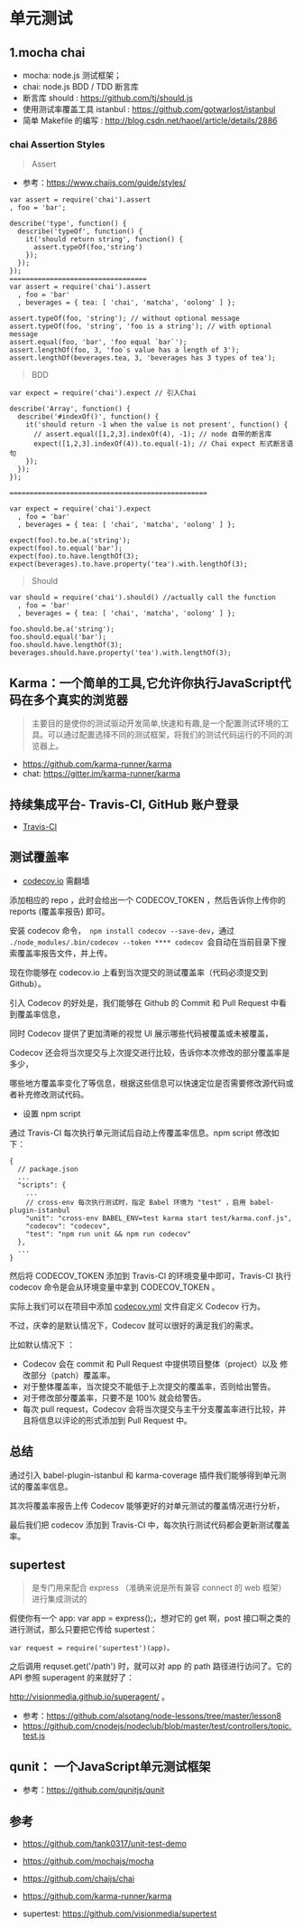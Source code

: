 # 单元测试

## 1.mocha chai
- mocha: node.js 测试框架；
- chai: node.js BDD / TDD 断言库
- 断言库 should : https://github.com/tj/should.js
- 使用测试率覆盖工具 istanbul : https://github.com/gotwarlost/istanbul
- 简单 Makefile 的编写 : http://blog.csdn.net/haoel/article/details/2886


###  chai Assertion Styles

>Assert

- 参考：https://www.chaijs.com/guide/styles/
```
var assert = require('chai').assert
, foo = 'bar';

describe('type', function() {
  describe('typeOf', function() {
    it('should return string', function() {
      assert.typeOf(foo,'string')
    });
  });
});
==================================
var assert = require('chai').assert
  , foo = 'bar'
  , beverages = { tea: [ 'chai', 'matcha', 'oolong' ] };

assert.typeOf(foo, 'string'); // without optional message
assert.typeOf(foo, 'string', 'foo is a string'); // with optional message
assert.equal(foo, 'bar', 'foo equal `bar`');
assert.lengthOf(foo, 3, 'foo`s value has a length of 3');
assert.lengthOf(beverages.tea, 3, 'beverages has 3 types of tea');
```


>BDD 

```
var expect = require('chai').expect // 引入Chai

describe('Array', function() {
  describe('#indexOf()', function() {
    it('should return -1 when the value is not present', function() {
      // assert.equal([1,2,3].indexOf(4), -1); // node 自带的断言库
      expect([1,2,3].indexOf(4)).to.equal(-1); // Chai expect 形式断言语句
    });
  });
});

=================================================

var expect = require('chai').expect
  , foo = 'bar'
  , beverages = { tea: [ 'chai', 'matcha', 'oolong' ] };

expect(foo).to.be.a('string');
expect(foo).to.equal('bar');
expect(foo).to.have.lengthOf(3);
expect(beverages).to.have.property('tea').with.lengthOf(3);
```

>Should

```
var should = require('chai').should() //actually call the function
  , foo = 'bar'
  , beverages = { tea: [ 'chai', 'matcha', 'oolong' ] };

foo.should.be.a('string');
foo.should.equal('bar');
foo.should.have.lengthOf(3);
beverages.should.have.property('tea').with.lengthOf(3);
```


## Karma：一个简单的工具,它允许你执行JavaScript代码在多个真实的浏览器

>主要目的是使你的测试驱动开发简单,快速和有趣,是一个配置测试环境的工具。可以通过配置选择不同的测试框架，将我们的测试代码运行的不同的浏览器上。

- https://github.com/karma-runner/karma
- chat: https://gitter.im/karma-runner/karma



## 持续集成平台- Travis-CI, GitHub 账户登录

- [Travis-CI](https://github.com/fairyly/mynodejs/blob/gh-pages/8.1.0%20Travis-CI%20---%E6%8C%81%E7%BB%AD%E9%9B%86%E6%88%90%E5%B9%B3%E5%8F%B0.md)


## 测试覆盖率

- [codecov.io](https://codecov.io/) 需翻墙

添加相应的 repo ，此时会给出一个 CODECOV_TOKEN ，然后告诉你上传你的 reports (覆盖率报告) 即可。

安装 codecov 命令，` npm install codecov --save-dev`，通过 `./node_modules/.bin/codecov --token **** codecov `会自动在当前目录下搜索覆盖率报告文件，并上传。

现在你能够在 codecov.io 上看到当次提交的测试覆盖率（代码必须提交到 Github）。

引入 Codecov 的好处是，我们能够在 Github 的 Commit 和 Pull Request 中看到覆盖率信息，

同时 Codecov 提供了更加清晰的视觉 UI 展示哪些代码被覆盖或未被覆盖， 

Codecov 还会将当次提交与上次提交进行比较，告诉你本次修改的部分覆盖率是多少，

哪些地方覆盖率变化了等信息，根据这些信息可以快速定位是否需要修改源代码或者补充修改测试代码。

- 设置 npm script

通过 Travis-CI 每次执行单元测试后自动上传覆盖率信息。npm script 修改如下：

```
{
  // package.json
  ...
  "scripts": {
    ...
    // cross-env 每次执行测试时，指定 Babel 环境为 "test" ，启用 babel-plugin-istanbul
    "unit": "cross-env BABEL_ENV=test karma start test/karma.conf.js",
    "codecov": "codecov",
    "test": "npm run unit && npm run codecov"
  },
  ...
}
```
然后将 CODECOV_TOKEN 添加到 Travis-CI 的环境变量中即可，Travis-CI 执行 codecov 命令是会从环境变量中拿到 CODECOV_TOKEN 。

实际上我们可以在项目中添加 [codecov.yml](https://docs.codecov.io/docs/codecov-yaml) 文件自定义 Codecov 行为。

不过，庆幸的是默认情况下，Codecov 就可以很好的满足我们的需求。

比如默认情况下 ：

* Codecov 会在 commit 和 Pull Request 中提供项目整体（project）以及 修改部分（patch）覆盖率。
* 对于整体覆盖率，当次提交不能低于上次提交的覆盖率，否则给出警告。
* 对于修改部分覆盖率，只要不是 100% 就会给警告。
* 每次 pull request，Codecov 会将当次提交与主干分支覆盖率进行比较，并且将信息以评论的形式添加到 Pull Request 中。

## 总结

通过引入 babel-plugin-istanbul 和 karma-coverage 插件我们能够得到单元测试的覆盖率信息。

其次将覆盖率报告上传 Codecov 能够更好的对单元测试的覆盖情况进行分析，

最后我们把 codecov 添加到 Travis-CI 中，每次执行测试代码都会更新测试覆盖率。


## supertest

>是专门用来配合 express （准确来说是所有兼容 connect 的 web 框架）进行集成测试的

假使你有一个 app: var app = express();，想对它的 get 啊，post 接口啊之类的进行测试，那么只要把它传给 supertest：

```
var request = require('supertest')(app)。
```

之后调用 requset.get('/path') 时，就可以对 app 的 path 路径进行访问了。它的 API 参照 superagent 的来就好了：

http://visionmedia.github.io/superagent/ 。

- 参考：https://github.com/alsotang/node-lessons/tree/master/lesson8
- https://github.com/cnodejs/nodeclub/blob/master/test/controllers/topic.test.js



## qunit： 一个JavaScript单元测试框架

- 参考：https://github.com/qunitjs/qunit



## 参考

- https://github.com/tank0317/unit-test-demo
- https://github.com/mochajs/mocha
- https://github.com/chaijs/chai

- https://github.com/karma-runner/karma
- supertest: https://github.com/visionmedia/supertest
